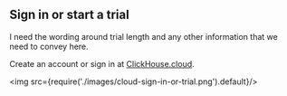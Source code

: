 ## Sign in or start a trial

I need the wording around trial length and any other information that we need to convey here.

Create an account or sign in at [ClickHouse.cloud](https://clickhouse.cloud).

<img src={require('./images/cloud-sign-in-or-trial.png').default}/>

